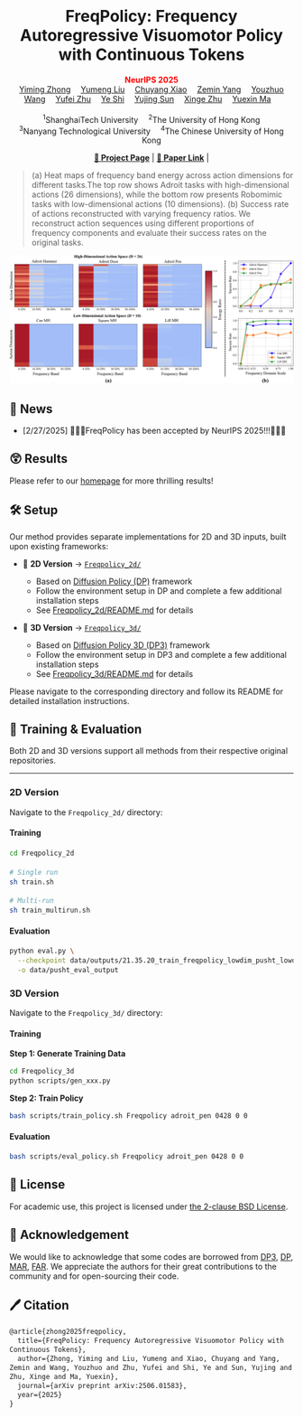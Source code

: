 <br>
<p align="center">
<h1 align="center"><strong> FreqPolicy: Frequency Autoregressive Visuomotor Policy with Continuous Tokens
</strong></h1>
  <p align="center">
      <strong><span style="color: red;">NeurIPS 2025</span></strong>
    <br>
   <a href='https://ymzhong66.github.io' target='_blank'>Yiming Zhong</a>&emsp;
   <a href='https://lym29.github.io/' target='_blank'>Yumeng Liu</a>&emsp;
   <a href='https://xiaochy.github.io/' target='_blank'>Chuyang Xiao</a>&emsp;
   <a href='https://yizhifengyeyzm.github.io/' target='_blank'>Zemin Yang</a>&emsp;
   <a href='https://wang-youzhuo.github.io/' target='_blank'>Youzhuo Wang</a>&emsp;
   <a href='https://github.com/csyufei' target='_blank'>Yufei Zhu</a>&emsp;
   <a href='https://shiye21.github.io/' target='_blank'>Ye Shi</a>&emsp;
   <a href='https://yujingsun.github.io/' target='_blank'>Yujing Sun</a>&emsp;
   <a href='https://xingezhu.me/aboutme.html' target='_blank'>Xinge Zhu</a>&emsp;
   <a href='https://yuexinma.me' target='_blank'>Yuexin Ma</a>&emsp;
  <br><br>
  <sup>1</sup>ShanghaiTech University&emsp;
  <sup>2</sup>The University of Hong Kong<br>
  <sup>3</sup>Nanyang Technological University&emsp;
  <sup>4</sup>The Chinese University of Hong Kong
  </p>
</p>

  

<p align="center">
  <a href="https://freq-policy.github.io/"><b>📖 Project Page</b></a> |
  <a href="https://arxiv.org/pdf/2506.01583"><b>📄 Paper Link</b></a> |
</p>
</div>

>  (a) Heat maps of frequency band energy across action dimensions for different tasks.The top row shows Adroit tasks with high-dimensional actions (26 dimensions), while the bottom row presents Robomimic tasks with low-dimensional actions (10 dimensions). (b) Success rate of actions reconstructed with varying frequency ratios. We reconstruct action sequences using different proportions of frequency components and evaluate their success rates on the original tasks.

<div align="center">
    <img src="image.png" alt="Directional Weight Score" class="blend-img-background center-image" style="max-width: 100%; height: auto;" />
</div>

## 📣 News
- [2/27/2025] 🎉🎉🎉FreqPolicy has been accepted by NeurIPS 2025!!!🎉🎉🎉

## 😲 Results
Please refer to our [homepage](https://freq-policy.github.io/) for more thrilling results!


## 🛠️ Setup

Our method provides separate implementations for 2D and 3D inputs, built upon existing frameworks:

- 📁 **2D Version** → [`Freqpolicy_2d/`](Freqpolicy_2d/)
  - Based on [Diffusion Policy (DP)](https://github.com/real-stanford/diffusion_policy) framework
  - Follow the environment setup in DP and complete a few additional installation steps
  - See [Freqpolicy_2d/README.md](Freqpolicy_2d/README.md) for details

- 📁 **3D Version** → [`Freqpolicy_3d/`](Freqpolicy_3d/)
  - Based on [Diffusion Policy 3D (DP3)](https://github.com/YanjieZe/3D-Diffusion-Policy) framework
  - Follow the environment setup in DP3 and complete a few additional installation steps
  - See [Freqpolicy_3d/README.md](Freqpolicy_3d/README.md) for details

Please navigate to the corresponding directory and follow its README for detailed installation instructions.

## 🚀 Training & Evaluation

Both 2D and 3D versions support all methods from their respective original repositories.

---

### 2D Version

Navigate to the `Freqpolicy_2d/` directory:

#### Training
```bash
cd Freqpolicy_2d

# Single run
sh train.sh

# Multi-run
sh train_multirun.sh
```
#### Evaluation
```bash
python eval.py \
  --checkpoint data/outputs/21.35.20_train_freqpolicy_lowdim_pusht_lowdim/checkpoints/xxxx.ckpt \
  -o data/pusht_eval_output
```
### 3D Version

Navigate to the `Freqpolicy_3d/` directory:

#### Training

**Step 1: Generate Training Data**
```bash
cd Freqpolicy_3d
python scripts/gen_xxx.py 
```
**Step 2: Train Policy**
```bash
bash scripts/train_policy.sh Freqpolicy adroit_pen 0428 0 0
```
#### Evaluation
```bash
bash scripts/eval_policy.sh Freqpolicy adroit_pen 0428 0 0
```
<!-- --- -->



## 🎫 License

For academic use, this project is licensed under [the 2-clause BSD License](https://opensource.org/license/bsd-2-clause). 

## 💓 Acknowledgement

We would like to acknowledge that some codes are borrowed from [DP3](https://github.com/YanjieZe/3D-Diffusion-Policy), [DP](https://github.com/real-stanford/diffusion_policy), [MAR](https://github.com/LTH14/mar), [FAR](https://github.com/yuhuUSTC/FAR). We appreciate the authors for their great contributions to the community and for open-sourcing their code.

## 🖊️ Citation
```
@article{zhong2025freqpolicy,
  title={FreqPolicy: Frequency Autoregressive Visuomotor Policy with Continuous Tokens},
  author={Zhong, Yiming and Liu, Yumeng and Xiao, Chuyang and Yang, Zemin and Wang, Youzhuo and Zhu, Yufei and Shi, Ye and Sun, Yujing and Zhu, Xinge and Ma, Yuexin},
  journal={arXiv preprint arXiv:2506.01583},
  year={2025}
}
```
